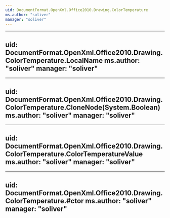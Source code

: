 ```yaml
---
uid: DocumentFormat.OpenXml.Office2010.Drawing.ColorTemperature
ms.author: "soliver"
manager: "soliver"
---
```


---
uid: DocumentFormat.OpenXml.Office2010.Drawing.ColorTemperature.LocalName
ms.author: "soliver"
manager: "soliver"
---

---
uid: DocumentFormat.OpenXml.Office2010.Drawing.ColorTemperature.CloneNode(System.Boolean)
ms.author: "soliver"
manager: "soliver"
---

---
uid: DocumentFormat.OpenXml.Office2010.Drawing.ColorTemperature.ColorTemperatureValue
ms.author: "soliver"
manager: "soliver"
---

---
uid: DocumentFormat.OpenXml.Office2010.Drawing.ColorTemperature.#ctor
ms.author: "soliver"
manager: "soliver"
---
